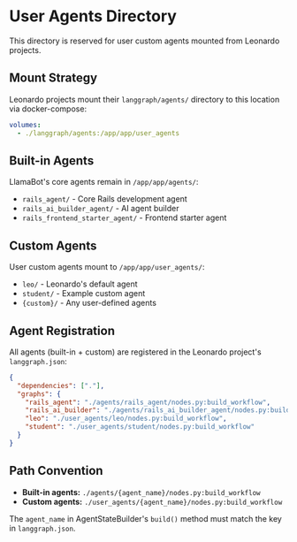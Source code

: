 # User Agents Directory

This directory is reserved for user custom agents mounted from Leonardo projects.

## Mount Strategy

Leonardo projects mount their `langgraph/agents/` directory to this location via docker-compose:

```yaml
volumes:
  - ./langgraph/agents:/app/app/user_agents
```

## Built-in Agents

LlamaBot's core agents remain in `/app/app/agents/`:
- `rails_agent/` - Core Rails development agent
- `rails_ai_builder_agent/` - AI agent builder
- `rails_frontend_starter_agent/` - Frontend starter agent

## Custom Agents

User custom agents mount to `/app/app/user_agents/`:
- `leo/` - Leonardo's default agent
- `student/` - Example custom agent
- `{custom}/` - Any user-defined agents

## Agent Registration

All agents (built-in + custom) are registered in the Leonardo project's `langgraph.json`:

```json
{
  "dependencies": ["."],
  "graphs": {
    "rails_agent": "./agents/rails_agent/nodes.py:build_workflow",
    "rails_ai_builder": "./agents/rails_ai_builder_agent/nodes.py:build_workflow",
    "leo": "./user_agents/leo/nodes.py:build_workflow",
    "student": "./user_agents/student/nodes.py:build_workflow"
  }
}
```

## Path Convention

- **Built-in agents:** `./agents/{agent_name}/nodes.py:build_workflow`
- **Custom agents:** `./user_agents/{agent_name}/nodes.py:build_workflow`

The `agent_name` in AgentStateBuilder's `build()` method must match the key in `langgraph.json`.
